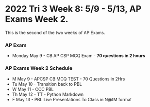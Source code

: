 # 2022 Tri 3 Week 8: 5/9 - 5/13, AP Exams Week 2.
This is the second of the two weeks of AP Exams.
### AP Exam
*  Monday May 9 - CB AP CSP MCQ Exam - **70 questions in 2 hours** 

###  AP Exams Week 2 Schedule 
* M May 9 - APCSP CB MCQ TEST - 70 Questions in 2Hrs
* Tu May 10 - Transition back to PBL
* W May 11 -  CCC PBL
* Th May 12 - TT - Python Markdown
* F May 13 - PBL Live Presentations To Class in N@tM format


